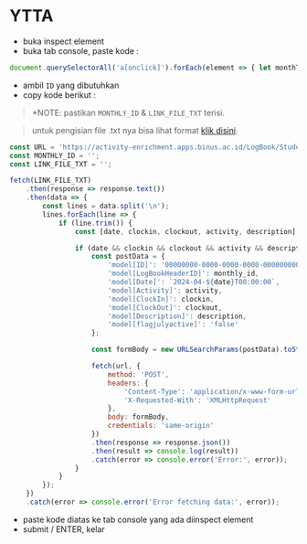# YTTA
- buka inspect element
- buka tab console, paste kode :
```javascript
document.querySelectorAll('a[onclick]').forEach(element => { let monthText = element.textContent.trim(); let match = element.getAttribute('onclick').match(/tabClick\('([^']+)'\)/); if (match) console.log(`${monthText}: ${match[1]}`); });
```
- ambil `ID` yang dibutuhkan
- copy kode berikut :
> *NOTE: pastikan `MONTHLY_ID` & `LINK_FILE_TXT` terisi.

> untuk pengisian file .txt nya bisa lihat format [klik disini](https://raw.githubusercontent.com/syauqqii/dump-enrichment/main/example.txt).
```javascript
const URL = 'https://activity-enrichment.apps.binus.ac.id/LogBook/StudentSave';
const MONTHLY_ID = '';
const LINK_FILE_TXT = '';

fetch(LINK_FILE_TXT)
    .then(response => response.text())
    .then(data => {
        const lines = data.split('\n');
        lines.forEach(line => {
            if (line.trim()) {
                const [date, clockin, clockout, activity, description] = line.split('|');

                if (date && clockin && clockout && activity && description) {
                    const postData = {
                        'model[ID]': '00000000-0000-0000-0000-000000000000',
                        'model[LogBookHeaderID]': monthly_id,
                        'model[Date]': `2024-04-${date}T00:00:00`,
                        'model[Activity]': activity,
                        'model[ClockIn]': clockin,
                        'model[ClockOut]': clockout,
                        'model[Description]': description,
                        'model[flagjulyactive]': 'false'
                    };

                    const formBody = new URLSearchParams(postData).toString();

                    fetch(url, {
                        method: 'POST',
                        headers: {
                            'Content-Type': 'application/x-www-form-urlencoded; charset=UTF-8',
                            'X-Requested-With': 'XMLHttpRequest'
                        },
                        body: formBody,
                        credentials: 'same-origin'
                    })
                    .then(response => response.json())
                    .then(result => console.log(result))
                    .catch(error => console.error('Error:', error));
                }
            }
        });
    })
    .catch(error => console.error('Error fetching data:', error));
```
- paste kode diatas ke tab console yang ada diinspect element
- submit / ENTER, kelar
